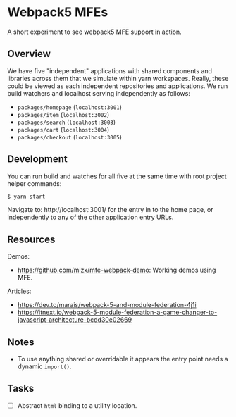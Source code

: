 Webpack5 MFEs
=============

A short experiment to see webpack5 MFE support in action.

## Overview

We have five "independent" applications with shared components and libraries across them that we simulate within yarn workspaces. Really, these could be viewed as each independent repositories and applications. We run build watchers and localhost serving independently as follows:

- `packages/homepage` (`localhost:3001`)
- `packages/item` (`localhost:3002`)
- `packages/search` (`localhost:3003`)
- `packages/cart` (`localhost:3004`)
- `packages/checkout` (`localhost:3005`)

## Development

You can run build and watches for all five at the same time with root project helper commands:

```sh
$ yarn start
```

Navigate to: http://localhost:3001/ for the entry in to the home page, or independently to any of the other application entry URLs.

## Resources

Demos:

- https://github.com/mizx/mfe-webpack-demo: Working demos using MFE.

Articles:

- https://dev.to/marais/webpack-5-and-module-federation-4j1i
- https://itnext.io/webpack-5-module-federation-a-game-changer-to-javascript-architecture-bcdd30e02669

## Notes

- To use anything shared or overridable it appears the entry point needs a dynamic `import()`.

## Tasks

- [ ] Abstract `html` binding to a utility location.

